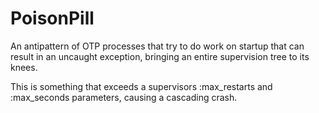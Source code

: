 # PoisonPill

An antipattern of OTP processes that try to do work on startup that can result in an uncaught exception, bringing an entire supervision tree to its knees.

This is something that exceeds a supervisors :max_restarts and :max_seconds parameters, causing a cascading crash.

